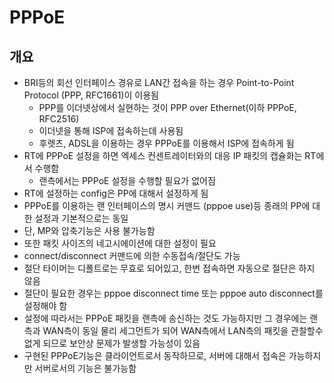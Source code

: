 # PPPoE

## 개요

- BRI등의 회선 인터페이스 경유로 LAN간 접속을 하는 경우 Point-to-Point Protocol (PPP, RFC1661)이 이용됨
  - PPP를 이더넷상에서 실현하는 것이 PPP over Ethernet(이하 PPPoE, RFC2516)
  - 이더넷을 통해 ISP에 접속하는데 사용됨
  - 후렛츠, ADSL을 이용하는 경우 PPPoE를 이용해서 ISP에 접속하게 됨
- RT에 PPPoE 설정을 하면 엑세스 컨센트레이터와의 대응 IP 패킷의 캡슐화는 RT에서 수행함
  - 랜측에서는 PPPoE 설정을 수행할 필요가 없어짐
- RT에 설정하는 config은 PP에 대해서 설정하게 됨
- PPPoE를 이용하는 랜 인터페이스의 명시 커맨드 (pppoe use)등 종래의 PP에 대한 설정과 기본적으로는 동일
- 단, MP와 압축기능은 사용 불가능함
- 또한 패킷 사이즈의 네고시에이션에 대한 설정이 필요
- connect/disconnect 커맨드에 의한 수동접속/절단도 가능
- 절단 타이머는 디폴트로는 무효로 되어있고, 한번 접속하면 자동으로 절단은 하지 않음
- 절단이 필요한 경우는 pppoe disconnect time 또는 pppoe auto disconnect를 설정해야 함
- 설정에 따라서는 PPPoE 패킷을 랜측에 송신하는 것도 가능하지만 그 경우에는 랜측과 WAN측이 동일 물리 세그먼트가 되어 WAN측에서 LAN측의 패킷을 관찰할수 없게 되므로 보안상 문제가 발생할 가능성이 있음
- 구현된 PPPoE기능은 클라이언트로서 동작하므로, 서버에 대해서 접속은 가능하지만 서버로서의 기능은 불가능함
